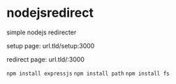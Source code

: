 # nodejsredirect
simple nodejs redirecter

setup page: url.tld/setup:3000

redirect page: url.tld/:3000

```npm install expressjs``` ```npm install path``` ```npm install fs```
